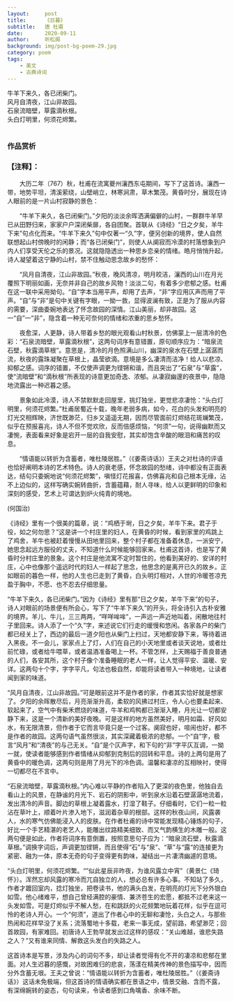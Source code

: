 ```yaml
---
layout:     post
title:      《日暮》
subtitle:   唐 杜甫
date:       2020-09-11
author:     听松阁
background: img/post-bg-poem-29.jpg
category: poem
tags:
    - 美文
    - 古典诗词
---
```


牛羊下来久，各已闭柴门。<br>
风月自清夜，江山非故园。<br>
石泉流暗壁，草露滴秋根。<br>
头白灯明里，何须花烬繁。<br><br>

### 作品赏析
### 【注释】：
　　大历二年（767）秋，杜甫在流寓夔州瀼西东屯期间，写下了这首诗。瀼西一带，地势平坦，清溪萦绕，山壁峭立，林寒涧肃，草木繁茂。黄昏时分，展现在诗人眼前的是一片山村寂静的景色：
  
　　“牛羊下来久，各已闭柴门。”夕阳的淡淡余晖洒满偏僻的山村，一群群牛羊早已从田野归来，家家户户深闭柴扉，各自团聚。首联从《诗经》“日之夕矣，羊牛下来”句点化而来。“牛羊下来久”句中仅著一“久”字，便另创新的境界，使人自然联想起山村傍晚时的闲静；而“各已闭柴门”，则使人从阒寂而冷漠的村落想象到户内人们享受天伦之乐的景况。这就隐隐透出一种思乡恋亲的情绪。皓月悄悄升起，诗人凝望着这宁静的山村，禁不住触动思念故乡的愁怀：
  
　　“风月自清夜，江山非故园。”秋夜，晚风清凉，明月皎洁，瀼西的山川在月光覆照下明丽如画，无奈并非自己的故乡风物！淡淡二句，有着多少悲郁之感。杜甫在这一联中采用拗句。“自”字本当用平声，却用了去声，“非”字应用仄声而用了平声。“自”与“非”是句中关键有字眼，一拗一救，显得波澜有致，正是为了服从内容的需要，深曲委婉地表达了怀念故园的深情。江山美丽，却非故园。这一“自”一“非”，隐含着一种无可奈何的情绪和浓重的思乡愁怀。
  
　　夜愈深，人更静，诗人带着乡愁的眼光观看山村秋景，仿佛蒙上一层清冷的色彩：“石泉流暗壁，草露滴秋根”，这两句词序有意错置，原句顺序应为：“暗泉流石壁，秋露滴草根”。意思是，清冷的月色照满山川，幽深的泉水在石壁上潺潺而流，秋夜的露珠凝聚在草根上，晶莹欲滴。意境是多么凄清而洁净！给人以悲凉、抑郁之感。词序的错置，不仅使声调更为铿锵和谐，而且突出了“石泉”与“草露”，使“流暗壁”和“滴秋根”所表现的诗意更加奇逸、浓郁。从凄寂幽邃的夜景中，隐隐地流露出一种迟暮之感。
  
　　景象如此冷漠，诗人不禁默默走回屋里，挑灯独坐，更觉悲凉凄怆：“头白灯明里，何须花烬繁。”杜甫居蜀近十载，晚年老弱多病，如今，花白的头发和明亮的灯光交相辉映，济世既渺茫，归乡又遥遥无期，因而尽管面前灯烬结花斑斓繁茂，似乎在预报喜兆，诗人不但不觉欢欣，反而倍感烦恼，“何须”一句，说得幽默而又凄惋，表面看来好象是宕开一层的自我安慰，其实却饱含辛酸的眼泪和痛苦的叹息。
  
　　“情语能以转折为含蓄者，唯杜陵居胜。”（《姜斋诗话》）王夫之对杜诗的评语也恰好阐明本诗的艺术特色。诗人的衰老感，怀念故园的愁绪，诗中都没有正面表达，结句只委婉地说“何须花烬繁”，嗔怪灯花报喜，仿佛喜兆和自己根本无缘，沾不上边似的，这样写确实婉转曲折，含蓄蕴藉，耐人寻味，给人以更鲜明的印象和深刻的感受，艺术上可谓达到炉火纯青的境地。　　

(何国治)


《诗经》里有一个很美的篇章，说：“鸡栖于埘，日之夕矣，羊牛下来。君子于役，如之何勿思？”这是讲一个村庄里的妇人，在黄昏的时候，看到家里的鸡跳上了鸡舍，羊牛也被赶着慢慢从田地里回来，整个村子都在准备着休息，一派安宁，她思念起远方服役的丈夫，不知道什么时候能够回家来。杜甫这首诗，也是写了黄昏时分村庄里的景象。这个村庄是他流寓不定时暂住的，他看到美好的、安详的村庄，心中也像那个遥远时代的妇人一样起了思念，他思念的是离开已久的故乡。正如眼前的暮色一样，他的人生也已走到了黄昏，白头明灯相对，人世的冷暖苍凉充盈于胸中，不愿、也不忍去仔细思量。

“牛羊下来久，各已闭柴门。”因为《诗经》里有那“日之夕矣，羊牛下来”的句子，诗人对眼前的场景便有所会心，写下了“牛羊下来久”的开头，将全诗引入古朴安雅的境界。羊儿、牛儿，三三两两，“咩咩哞哞”，一声远一声近地叫着，闲散地往村子里回来。诗人添了一个“久”字，来述说它们行走的缓慢和悠闲。各家各户的柴门都已经关上了，西边的最后一道夕阳也从柴门上扫过，天地都安静下来，等待着进入黑夜。不一会儿，家家点上了灯，人们在自己的小天地里或者谈天说地，或者灶前忙碌，或者给牛喂草，或者温酒准备喝上一杯。不管怎样，上天赐福于善良普通的人们，各安其所，这个村子像个准备睡眠的老人一样，让人觉得平安、温暖、安详。这两句十个字，字字平凡，句法也极自然，却能将读者带入一种境地，让读者闻到家的味道。

“风月自清夜，江山非故园。”可是眼前这并不是作者的家，作者其实恰好就是想家了。夕阳的余晖散尽后，月亮渐渐升高，柔软的风拂过村庄，令人心也要柔起来、软起来了，空气中有柴禾燃烧的味道，牛羊和鸡鸭都已渐渐入睡，月光让一切都安静下来，这是一个清新的美好夜晚。可是这样的地方虽然美好，明月如霜、好风如水，有无限清景，但作者于它而言毕竟只是一个过客。阒寂也好，喧闹也好，都不是作者的故园。这两句语气虽然很淡，其实深藏着极浓的悲郁。一个“自”字，极言“风月”和“清夜”的与己无关。“自”是个仄声字，和下句的“非”字平仄互调，一拗一就，使读者能够感到作者情绪从抑郁到克制后的回转和平息。诗的上两句是用了黄昏中的暖色调，这两句则是用了月光下的冷色调。温馨和凄凉的互相映衬，使得一切都尽在不言中。

“石泉流暗壁，草露滴秋根。”内心难以平静的作者陷入了更深的夜色里，他独自去看山上的风景，在静谧的月光下、岩石的阴影中，听到泉水沿着石壁潺潺地流着，发出清冷的声音。脚边的草根上凝着露水，打湿了鞋子。仔细看时，它们一粒一粒沾在草叶上，顺着叶片渗入地下，滋润着杂草的根部。这样的秋夜山间，风露袭人，水的寒气仿佛能浸入人的皮肤。在作者杜甫的诗中常能发现精心锤炼的句子，好比一个手艺精湛的老艺人，能雕出纹路精美细致、而又气韵横生的木雕一般。这两句便是如此，作者将词序有意倒置，按照意思句子应为：“暗泉流石壁，秋露滴草根。”调换字词后，声调更加铿锵，而且使得“石”与“泉”、“草”与“露“的连接更为紧密、融为一体，原本无奇的句子变得更有韵味，凝结出一片凄清幽遽的意境。

“头白灯明里，何须花烬繁。“”似此星辰非昨夜，为谁风露立中宵”（黄景仁《琦怀》）。浑然忘却风露的寒冷而兀自独立的人，想必总有许多心事。不知站了多久，作者才踱回室内，捻灯独坐，把卷读书，他的满头白发，在明亮的灯光下分外银白如雪。他心绪难平，想自己曾经满腔的豪情、兼济苍生的宏愿，都抵不过老来这一头发如雪。可是灯烬似乎不解人愁，在和跳跃的火花频繁地玩着花样，似乎在逗可怜的老诗人开心。一个“何须”，道出了作者心中的无聊和凄怆，头白之人，与那些热闹和花样早没了关系；流落蜀地十多载，老来一事无成，望前路，希望渺茫；回首故园，有家难回。初唐诗人王勃早就发出过这样的感叹：“关山难越，谁悲失路之人？”又有谁来同情、解救这头发白的失路之人。

这首诗本是写景，涉及内心的词句不多，却让读者觉得有化不开的凄凉和悲郁在里面。对人生迟暮的感慨，对故困难归的悲哀，荡漾在精美传神的景色描写中，因而分外含蓄无垠。王夫之曾说：“情语能以转折为含蓄者，唯杜陵居胜。”（《姜斋诗话》）这话未免极端，但这首诗的情语确实都在景语之中，情景交融、含而不露，有深绵婉转的姿态，句句读来，令读者感到口角噙香、余味不断。

